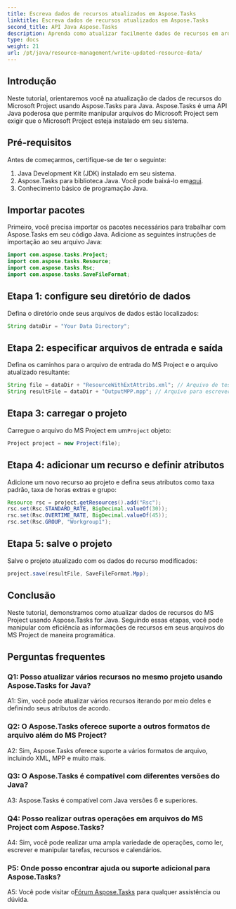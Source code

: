 ```yaml
---
title: Escreva dados de recursos atualizados em Aspose.Tasks
linktitle: Escreva dados de recursos atualizados em Aspose.Tasks
second_title: API Java Aspose.Tasks
description: Aprenda como atualizar facilmente dados de recursos em arquivos do MS Project usando Aspose.Tasks for Java.
type: docs
weight: 21
url: /pt/java/resource-management/write-updated-resource-data/
---
```

## Introdução
Neste tutorial, orientaremos você na atualização de dados de recursos do Microsoft Project usando Aspose.Tasks para Java. Aspose.Tasks é uma API Java poderosa que permite manipular arquivos do Microsoft Project sem exigir que o Microsoft Project esteja instalado em seu sistema.

## Pré-requisitos

Antes de começarmos, certifique-se de ter o seguinte:

1. Java Development Kit (JDK) instalado em seu sistema.
2.  Aspose.Tasks para biblioteca Java. Você pode baixá-lo em[aqui](https://releases.aspose.com/tasks/java/).
3. Conhecimento básico de programação Java.

## Importar pacotes

Primeiro, você precisa importar os pacotes necessários para trabalhar com Aspose.Tasks em seu código Java. Adicione as seguintes instruções de importação ao seu arquivo Java:

```java
import com.aspose.tasks.Project;
import com.aspose.tasks.Resource;
import com.aspose.tasks.Rsc;
import com.aspose.tasks.SaveFileFormat;
```

## Etapa 1: configure seu diretório de dados

Defina o diretório onde seus arquivos de dados estão localizados:

```java
String dataDir = "Your Data Directory";
```

## Etapa 2: especificar arquivos de entrada e saída

Defina os caminhos para o arquivo de entrada do MS Project e o arquivo atualizado resultante:

```java
String file = dataDir + "ResourceWithExtAttribs.xml"; // Arquivo de teste com um rsc para atualizar
String resultFile = dataDir + "OutputMPP.mpp"; // Arquivo para escrever o projeto de teste
```

## Etapa 3: carregar o projeto

 Carregue o arquivo do MS Project em um`Project` objeto:

```java
Project project = new Project(file);
```

## Etapa 4: adicionar um recurso e definir atributos

Adicione um novo recurso ao projeto e defina seus atributos como taxa padrão, taxa de horas extras e grupo:

```java
Resource rsc = project.getResources().add("Rsc");
rsc.set(Rsc.STANDARD_RATE, BigDecimal.valueOf(30));
rsc.set(Rsc.OVERTIME_RATE, BigDecimal.valueOf(45));
rsc.set(Rsc.GROUP, "Workgroup1");
```

## Etapa 5: salve o projeto

Salve o projeto atualizado com os dados do recurso modificados:

```java
project.save(resultFile, SaveFileFormat.Mpp);
```

## Conclusão

Neste tutorial, demonstramos como atualizar dados de recursos do MS Project usando Aspose.Tasks for Java. Seguindo essas etapas, você pode manipular com eficiência as informações de recursos em seus arquivos do MS Project de maneira programática.

## Perguntas frequentes

### Q1: Posso atualizar vários recursos no mesmo projeto usando Aspose.Tasks for Java?

A1: Sim, você pode atualizar vários recursos iterando por meio deles e definindo seus atributos de acordo.

### Q2: O Aspose.Tasks oferece suporte a outros formatos de arquivo além do MS Project?

A2: Sim, Aspose.Tasks oferece suporte a vários formatos de arquivo, incluindo XML, MPP e muito mais.

### Q3: O Aspose.Tasks é compatível com diferentes versões do Java?

A3: Aspose.Tasks é compatível com Java versões 6 e superiores.

### Q4: Posso realizar outras operações em arquivos do MS Project com Aspose.Tasks?

A4: Sim, você pode realizar uma ampla variedade de operações, como ler, escrever e manipular tarefas, recursos e calendários.

### P5: Onde posso encontrar ajuda ou suporte adicional para Aspose.Tasks?

 A5: Você pode visitar o[Fórum Aspose.Tasks](https://forum.aspose.com/c/tasks/15) para qualquer assistência ou dúvida.
